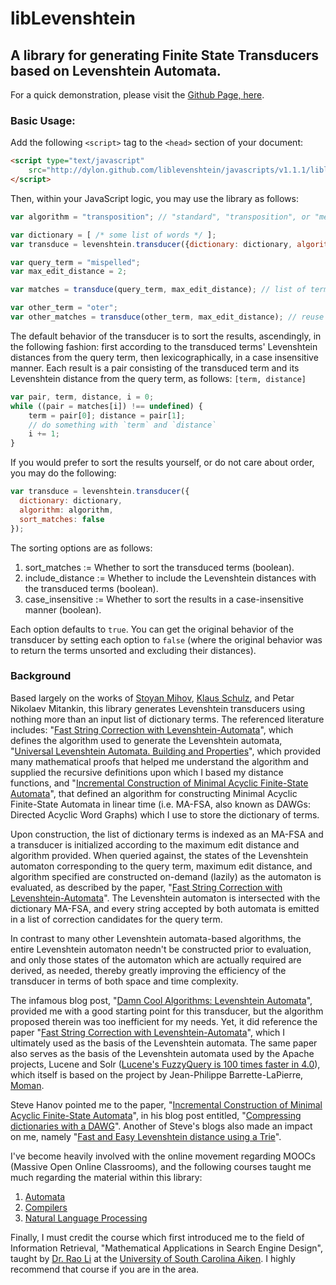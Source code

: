 # libLevenshtein

## A library for generating Finite State Transducers based on Levenshtein Automata.

For a quick demonstration, please visit the [Github Page, here](http://dylon.github.io/liblevenshtein/).

### Basic Usage:

Add the following `<script>` tag to the `<head>` section of your document:

```html
<script type="text/javascript"
	src="http://dylon.github.com/liblevenshtein/javascripts/v1.1.1/liblevenshtein.min.js">
</script>
```

Then, within your JavaScript logic, you may use the library as follows:

```javascript
var algorithm = "transposition"; // "standard", "transposition", or "merge_and_split"

var dictionary = [ /* some list of words */ ];
var transduce = levenshtein.transducer({dictionary: dictionary, algorithm: algorithm});

var query_term = "mispelled";
var max_edit_distance = 2;

var matches = transduce(query_term, max_edit_distance); // list of terms matching your query

var other_term = "oter";
var other_matches = transduce(other_term, max_edit_distance); // reuse the transducer
```

The default behavior of the transducer is to sort the results, ascendingly, in
the following fashion: first according to the transduced terms' Levenshtein
distances from the query term, then lexicographically, in a case insensitive
manner.  Each result is a pair consisting of the transduced term and its
Levenshtein distance from the query term, as follows: `[term, distance]`

```javascript
var pair, term, distance, i = 0;
while ((pair = matches[i]) !== undefined) {
	term = pair[0]; distance = pair[1];
	// do something with `term` and `distance`
	i += 1;
}
```

If you would prefer to sort the results yourself, or do not care about order,
you may do the following:

```javascript
var transduce = levenshtein.transducer({
  dictionary: dictionary,
  algorithm: algorithm,
  sort_matches: false
});
```

The sorting options are as follows:

1. sort_matches := Whether to sort the transduced terms (boolean).
2. include_distance := Whether to include the Levenshtein distances with the
	 transduced terms (boolean).
3. case_insensitive := Whether to sort the results in a case-insensitive manner
	 (boolean).

Each option defaults to `true`.  You can get the original behavior of the
transducer by setting each option to `false` (where the original behavior was to
return the terms unsorted and excluding their distances).

### Background

Based largely on the works of [Stoyan Mihov](http://www.lml.bas.bg/~stoyan/),
[Klaus Schulz](http://www.klaus-schulze.com/), and Petar Nikolaev Mitankin, this
library generates Levenshtein transducers using nothing more than an input list
of dictionary terms. The referenced literature includes: 
"[Fast String Correction with Levenshtein-Automata](http://citeseerx.ist.psu.edu/viewdoc/summary?doi=10.1.1.16.652 "Klaus Schulz and Stoyan Mihov (2002)")",
which defines the algorithm used to generate the Levenshtein automata,
"[Universal Levenshtein Automata. Building and Properties](http://www.fmi.uni-sofia.bg/fmi/logic/theses/mitankin-en.pdf "Petar Nikolaev Mitankin (2005)")",
which provided many mathematical proofs that helped me understand the algorithm
and supplied the recursive definitions upon which I based my distance functions,
and
"[Incremental Construction of Minimal Acyclic Finite-State Automata](http://dl.acm.org/citation.cfm?id=971842 "Jan Daciuk, Bruce W. Watson, Stoyan Mihov, and Richard E. Watson (2000)")",
that defined an algorithm for constructing Minimal Acyclic Finite-State
Automata in linear time (i.e. MA-FSA, also known as DAWGs: Directed Acyclic Word
Graphs) which I use to store the dictionary of terms.

Upon construction, the list of dictionary terms is indexed as an MA-FSA and a
transducer is initialized according to the maximum edit distance and algorithm
provided. When queried against, the states of the Levenshtein automaton
corresponding to the query term, maximum edit distance, and algorithm specified
are constructed on-demand (lazily) as the automaton is evaluated, as described
by the paper,
"[Fast String Correction with Levenshtein-Automata](http://citeseerx.ist.psu.edu/viewdoc/summary?doi=10.1.1.16.652 "Klaus Schulz and Stoyan Mihov (2002)")".
The Levenshtein automaton is intersected with the dictionary MA-FSA, and every
string accepted by both automata is emitted in a list of correction candidates
for the query term.

In contrast to many other Levenshtein automata-based algorithms, the entire
Levenshtein automaton needn't be constructed prior to evaluation, and only those
states of the automaton which are actually required are derived, as needed,
thereby greatly improving the efficiency of the transducer in terms of both
space and time complexity.

The infamous blog post,
"[Damn Cool Algorithms: Levenshtein Automata](http://blog.notdot.net/2010/07/Damn-Cool-Algorithms-Levenshtein-Automata "Nick Johnson (2010)")",
provided me with a good starting point for this transducer, but the algorithm
proposed therein was too inefficient for my needs.  Yet, it did reference the
paper
"[Fast String Correction with Levenshtein-Automata](http://citeseerx.ist.psu.edu/viewdoc/summary?doi=10.1.1.16.652 "Klaus Schulz and Stoyan Mihov (2002)")",
which I ultimately used as the basis of the Levenshtein automata.  The same
paper also serves as the basis of the Levenshtein automata used by the Apache
projects, Lucene and Solr ([Lucene's FuzzyQuery is 100 times faster in 4.0](http://blog.mikemccandless.com/2011/03/lucenes-fuzzyquery-is-100-times-faster.html)),
which itself is based on the project by Jean-Philippe Barrette-LaPierre, [Moman](https://sites.google.com/site/rrettesite/moman).

Steve Hanov pointed me to the paper, 
"[Incremental Construction of Minimal Acyclic Finite-State Automata](http://dl.acm.org/citation.cfm?id=971842 "Jan Daciuk, Bruce W. Watson, Stoyan Mihov, and Richard E. Watson (2000)")",
in his blog post entitled, "[Compressing dictionaries with a DAWG](http://stevehanov.ca/blog/index.php?id=115 "Steve Hanov (2011)")".
Another of Steve's blogs also made an impact on me, namely "[Fast and Easy Levenshtein distance using a Trie](http://stevehanov.ca/blog/index.php?id=114 "Steve Hanov (2011)")".

I've become heavily involved with the online movement regarding MOOCs (Massive
Open Online Classrooms), and the following courses taught me much regarding the
material within this library:

1. [Automata](https://class.coursera.org/automata "Jeffrey Ullman (Coursera)")
2. [Compilers](https://class.coursera.org/compilers "Alex Aiken (Coursera)")
3. [Natural Language Processing](https://class.coursera.org/nlp "Dan Jurafsky and Chris Manning (Coursera)")

Finally, I must credit the course which first introduced me to the field of
Information Retrieval, "Mathematical Applications in Search Engine Design",
taught by [Dr. Rao Li](http://www.usca.edu/math/~mathdept/rli/) at the
[University of South Carolina Aiken](http://web.usca.edu/). I highly recommend
that course if you are in the area.
